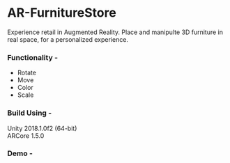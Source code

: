 # AR-FurnitureStore
Experience retail in Augmented Reality. Place and manipulte 3D furniture in real space, for a personalized experience.

### Functionality -
* Rotate
* Move
* Color
* Scale

### Build Using -
Unity 2018.1.0f2 (64-bit) <br />
ARCore 1.5.0

### Demo -
